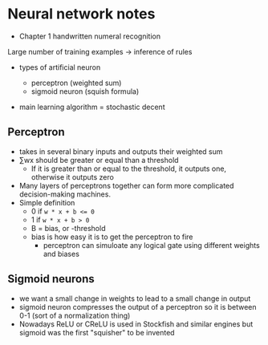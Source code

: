 # Neural network notes

- Chapter 1 handwritten numeral recognition

Large number of training examples -> inference of rules

- types of artificial neuron
  - perceptron (weighted sum)
  - sigmoid neuron (squish formula)

- main learning algorithm = stochastic decent

## Perceptron

- takes in several binary inputs and outputs their weighted sum
- ∑wx should be greater or equal than a threshold
  - If it is greater than or equal to the threshold, it outputs one, otherwise it outputs zero
- Many layers of perceptrons together can form more complicated decision-making machines.
- Simple definition
  - 0 if ```w * x + b <= 0```
  - 1 if ```w * x + b > 0```
  - B = bias, or -threshold
  - bias is how easy it is to get the perceptron to fire
    - perceptron can simuloate any logical gate using different weights and biases

## Sigmoid neurons

- we want a small change in weights to lead to a small change in output
- sigmoid neuron compresses the output of a perceptron so it is between 0-1 (sort of a normalization thing)
- Nowadays ReLU or CReLU is used in Stockfish and similar engines but sigmoid was the first "squisher" to be invented
